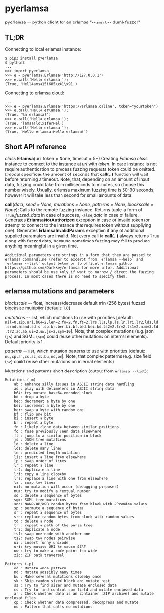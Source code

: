 # pyerlamsa
pyerlamsa -- python client for an erlamsa "`<<smart>>` dumb fuzzer" 

## TL;DR

Connecting to local erlamsa instance:
```
$ pip3 install pyerlamsa
$ python3
...
>>> import pyerlamsa
>>> e = pyerlamsa.Erlamsa('http://127.0.0.1')
>>> e.call('Hello erlamsa!');
(True, 'Hell4amsa15i685\x81\x91')
```

Connecting to erlamsa cloud:
```
...
>>> e = pyerlamsa.Erlamsa('https://erlamsa.online', token="yourtoken")
>>> e.call('Hello erlamsa!');
(True, '%n erlamsa!')
>>> e.call('Hello erlamsa!');
(True, 'lamsa!lo\x1ferHel')
>>> e.call('Hello erlamsa!');
(True, 'Hello erlamsa!Hello erlamsa!')
```

## Short API reference

*class* **Erlamsa**(uri, token = None, timeout = 5*)
    Creating *Erlamsa class* instance to connect to the instance at *uri* with *token*. In case instance is not require authentication to process fuzzing requests token could be omitted. *timeout* specifices the amount of seconds that **call(..)** function will wait before returning a timeout. Note, that, depending on an amount of input data, fuzzing could take from milliseconds to minutes, so choose this number wisely. Usually, erlamsa maximum fuzzing time is 60-90 seconds, however it will take less than second for small amounts of data.

**call**(*data, seed = None, mutations = None, patterns = None, blockscale = None*):
    Calls to the remote fuzzing instance. Returns tuple ia form of `True`,*fuzzed_data* in case of success, `False`,*data* in case of failure. Generates **ErlamsaNotAuthorized** exception in case of invalid token (or attempt to connect to the instance that requires token without suppliying one). Generates **ErlamsaInvalidParams** exception if any of additional supplied paramaters are invalid. Not every call to **call(..)** always returns `True` along with fuzzed data, because sometimes fuzzing may fail to produce anything meaningful in a given time. 
    
    Additional parameters are strings in a form that they are passed to erlamsa commandline (refer to excerpt from `erlamsa --help` and `erlamsa --list` output below or to offical erlamsa github https://github.com/Darkkey/erlamsa for more info). Additional parameters should be use only if want to narrow / direct the fuzzing process. In most cases there is no need to specify them.

## erlamsa mutations and parameters

*blockscale* -- float, increase/decrease default min (256 bytes) fuzzed blocksize multiplier [default: 1.0]

*mutations* -- list, which mutations to use with priorities [default:                      `nil=0,zip,uri,b64=2,len=2,fo=2,fn,ft=2,lrs,lis,lp,ls,lr,lri,lr2,lds,ld,srnd,snand,sd,sr,sp,br,ber,bi,bf,bed,bei,bd,ts2=2,tr=2,ts1=2,num=3,td,tr2,ad,ab,ui=2,uw,js=2,sgm=10`]. Note, that complex mutations (e.g. json (`js`) and SGML (`sgm`) could reuse other mutations on internal elements). Default priority is 1.

*patterns*  -- list, which mutation patterns to use with priorities [default:                  `nu,cp,ar,cs,sz,sk,bu,nd,od`]. Note, that complex patterns (e.g. size field (`sz`) could reuse other mutations on internal elements)

Mutations and patterns short description (output from `erlamsa --list`):
```
Mutations (-m)
    ab : enhance silly issues in ASCII string data handling
    ad : play with delimeters in ASCII string data
    b64: try mutate base64-encoded block
    bd : drop a byte
    bed: decrement a byte by one
    bei: increment a byte by one
    ber: swap a byte with random one
    bf : flip one bit
    bi : insert a byte
    br : repeat a byte
    fn : likely clone data between similar positions
    fo : fuse previously seen data elsewhere
    ft : jump to a similar position in block
    js : JSON tree mutations
    ld : delete a line
    lds: delete many lines
    len: predicted length mutation
    lis: insert a line from elsewhere
    lp : swap order of lines
    lr : repeat a line
    lr2: duplicate a line
    lri: copy a line closeby
    lrs: replace a line with one from elsewhere
    ls : swap two lines
    nil: no mutation will occur (debugging purposes)
    num: try to modify a textual number
    sd : delete a sequence of bytes
    sgm: SGML tree mutations
    sna: NAND/OR/XOR random bytes from block with 2^random values
    sp : permute a sequence of bytes
    sr : repeat a sequence of bytes
    srn: replace random bytes from block with random values
    td : delete a node
    tr : repeat a path of the parse tree
    tr2: duplicate a node
    ts1: swap one node with another one
    ts2: swap two nodes pairwise
    ui : insert funny unicode
    uri: try mutate URI to cause SSRF
    uw : try to make a code point too wide
    zip: ZIP path traversal

Patterns (-p)
    od : Mutate once pattern
    nd : Mutate possibly many times
    bu : Make several mutations closeby once
    sk : Skip random sized block and mutate rest
    sz : Try to find sizer and mutate enclosed data
    cs : Try to find control sum field and mutate enclosed data
    ar : Check whether data is an container (ZIP archive) and mutate enclosed files
    cp : Check whether data compressed, decompress and mutate
    nu : Pattern that calls no mutations
```